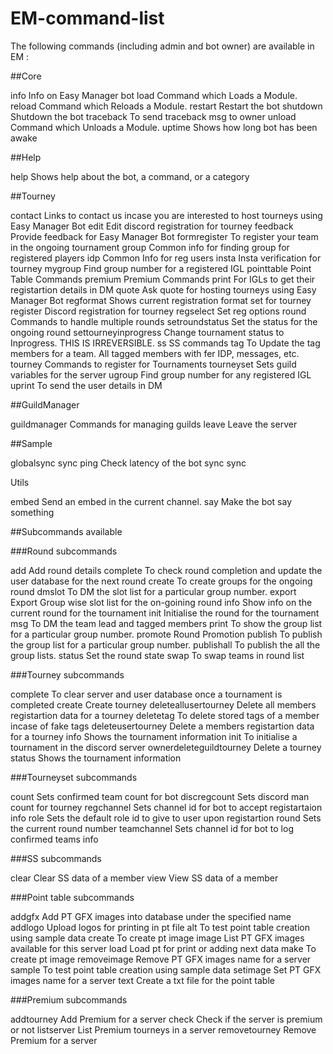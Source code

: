 # EM-command-list

The following commands (including admin and bot owner) are available in EM :

##Core

info            Info on Easy Manager bot
load            Command which Loads a Module.
reload          Command which Reloads a Module.
restart         Restart the bot
shutdown        Shutdown the bot
traceback       To send traceback msg to owner
unload          Command which Unloads a Module.
uptime          Shows how long bot has been awake

##Help

help            Shows help about the bot, a command, or a category

##Tourney

contact         Links to contact us incase you are interested to host tourneys using Easy Manager Bot
edit            Edit discord registration for tourney
feedback        Provide feedback for Easy Manager Bot
formregister    To register your team in the ongoing tournament
group           Common info for finding group for registered players
idp             Common Info for reg users
insta           Insta verification for tourney
mygroup         Find group number for a registered IGL
pointtable      Point Table Commands
premium         Premium Commands
print           For IGLs to get their registartion details in DM
quote           Ask quote for hosting tourneys using Easy Manager Bot
regformat       Shows current registration format set for tourney
register        Discord registration for tourney
regselect       Set reg options
round           Commands to handle multiple rounds
setroundstatus  Set the status for the ongoing round
settourneyinprogress Change tournament status to Inprogress. THIS IS IRREVERSIBLE.
ss              SS commands
tag             To Update the tag members for a team. All tagged members with fer IDP, messages, etc.
tourney         Commands to register for Tournaments
tourneyset      Sets guild variables for the server
ugroup          Find group number for any registered IGL
uprint          To send the user details in DM

##GuildManager

guildmanager    Commands for managing guilds
leave           Leave the server

##Sample

globalsync      sync
ping            Check latency of the bot
sync            sync

Utils

embed           Send an embed in the current channel.
say             Make the bot say something


##Subcommands available

###Round subcommands

add 			Add round details
complete 		To check round completion and update the user database for the next round
create 			To create groups for the ongoing round
dmslot 			To DM the slot list for a particular group number.
export 			Export Group wise slot list for the on-goining round
info 			Show info on the current round for the tournament
init 			Initialise the round for the tournament
msg 			To DM the team lead and tagged members
print 			To show the group list for a particular group number.
promote 		Round Promotion
publish 		To publish the group list for a particular group number.
publishall 		To publish the all the group lists.
status 			Set the round state
swap 			To swap teams in round list


###Tourney subcommands

complete 		To clear server and user database once a tournament is completed
create 			Create tourney
deleteallusertourney Delete all members registartion data for a tourney
deletetag 		To delete stored tags of a member incase of fake tags
deleteusertourney Delete a members registartion data for a tourney
info 			Shows the tournament information
init 			To initialise a tournament in the discord server
ownerdeleteguildtourney Delete a tourney
status 			Shows the tournament information

###Tourneyset subcommands

count 			Sets confirmed team count for bot
discregcount 	Sets discord man count for tourney
regchannel 		Sets channel id for bot to accept registartaion info
role 			Sets the default role id to give to user upon registartion
round 			Sets the current round number
teamchannel 	Sets channel id for bot to log confirmed teams info

###SS subcommands

clear 			Clear SS data of a member
view 			View SS data of a member

###Point table subcommands

addgfx 			Add PT GFX images into database under the specified name
addlogo 		Upload logos for printing in pt file
alt 			To test point table creation using sample data
create 			To create pt image
image 			List PT GFX images available for this server
load 			Load pt for print or adding next data
make 			To create pt image
removeimage 	Remove PT GFX images name for a server
sample 			To test point table creation using sample data
setimage 		Set PT GFX images name for a server
text 			Create a txt file for the point table

###Premium subcommands

addtourney 		Add Premium for a server
check 			Check if the server is premium or not
listserver 		List Premium tourneys in a server
removetourney 	Remove Premium for a server

